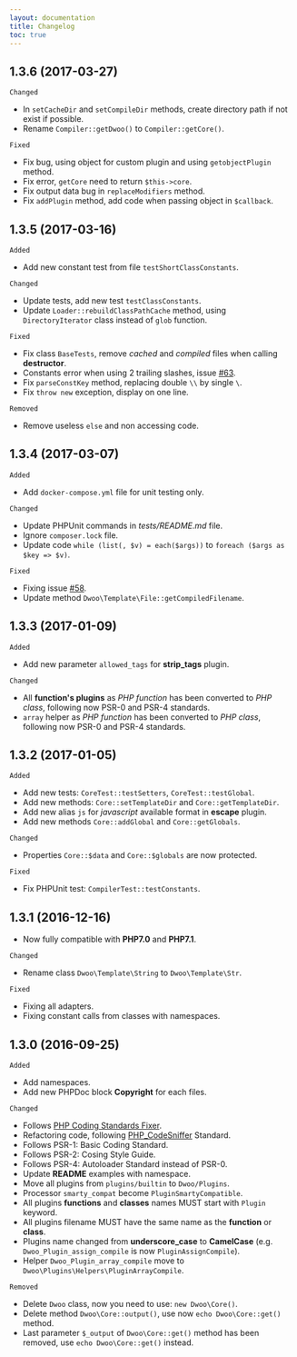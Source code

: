 ```yaml
---
layout: documentation
title: Changelog
toc: true
---
```


## 1.3.6 (2017-03-27)
`Changed`

* In `setCacheDir` and `setCompileDir` methods, create directory path if not exist if possible.
* Rename `Compiler::getDwoo()` to `Compiler::getCore()`.

`Fixed`

* Fix bug, using object for custom plugin and using `getobjectPlugin` method.
* Fix error, `getCore` need to return `$this->core`.
* Fix output data bug in `replaceModifiers` method.
* Fix `addPlugin` method, add code when passing object in `$callback`.

## 1.3.5 (2017-03-16)
`Added`

* Add new constant test from file `testShortClassConstants`.

`Changed`

* Update tests, add new test `testClassConstants`.
* Update `Loader::rebuildClassPathCache` method, using `DirectoryIterator` class instead of `glob` function.

`Fixed`

* Fix class `BaseTests`, remove *cached* and *compiled* files when calling **destructor**.
* Constants error when using 2 trailing slashes, issue [#63](https://github.com/dwoo-project/dwoo/issues/63).
* Fix `parseConstKey` method, replacing double `\\` by single `\`.
* Fix `throw new` exception, display on one line.

`Removed`

* Remove useless `else` and non accessing code.

## 1.3.4 (2017-03-07)
`Added`

* Add `docker-compose.yml` file for unit testing only.

`Changed`

* Update PHPUnit commands in *tests/README.md* file.
* Ignore `composer.lock` file.
* Update code `while (list(, $v) = each($args))` to `foreach ($args as $key => $v)`.

`Fixed`

* Fixing issue [#58](https://github.com/dwoo-project/dwoo/issues/58).
* Update method `Dwoo\Template\File::getCompiledFilename`.


## 1.3.3 (2017-01-09)
`Added`

* Add new parameter `allowed_tags` for **strip_tags** plugin.

`Changed`

* All **function's plugins** as *PHP function* has been converted to *PHP class*, following now PSR-0 and PSR-4 standards.
* `array` helper as *PHP function* has been converted to *PHP class*, following now PSR-0 and PSR-4 standards.

## 1.3.2 (2017-01-05)
`Added`

* Add new tests: `CoreTest::testSetters`, `CoreTest::testGlobal`.
* Add new methods: `Core::setTemplateDir` and `Core::getTemplateDir`.
* Add new alias `js` for *javascript* available format in **escape** plugin.
* Add new methods `Core::addGlobal` and `Core::getGlobals`.

`Changed`

* Properties `Core::$data` and `Core::$globals` are now protected.

`Fixed`

* Fix PHPUnit test: `CompilerTest::testConstants`.

## 1.3.1 (2016-12-16)
* Now fully compatible with **PHP7.0** and **PHP7.1**.

`Changed`

* Rename class `Dwoo\Template\String` to `Dwoo\Template\Str`.

`Fixed`

* Fixing all adapters.
* Fixing constant calls from classes with namespaces.

## 1.3.0 (2016-09-25)
`Added`

* Add namespaces.
* Add new PHPDoc block **Copyright** for each files.

`Changed`

* Follows [PHP Coding Standards Fixer](http://cs.sensiolabs.org/).
* Refactoring code, following [PHP_CodeSniffer](https://github.com/squizlabs/PHP_CodeSniffer) Standard.
* Follows PSR-1: Basic Coding Standard.
* Follows PSR-2: Cosing Style Guide.
* Follows PSR-4: Autoloader Standard instead of PSR-0.
* Update **README** examples with namespace.
* Move all plugins from `plugins/builtin` to `Dwoo/Plugins`.
* Processor `smarty_compat` become `PluginSmartyCompatible`.
* All plugins **functions** and **classes** names MUST start with `Plugin` keyword.
* All plugins filename MUST have the same name as the **function** or **class**.
* Plugins name changed from **underscore_case** to **CamelCase** (e.g. `Dwoo_Plugin_assign_compile` is now `PluginAssignCompile`).
* Helper `Dwoo_Plugin_array_compile` move to `Dwoo\Plugins\Helpers\PluginArrayCompile`.

`Removed`

* Delete `Dwoo` class, now you need to use: `new Dwoo\Core()`.
* Delete method `Dwoo\Core::output()`, use now `echo Dwoo\Core::get()` method.
* Last parameter `$_output` of `Dwoo\Core::get()` method has been removed, use `echo Dwoo\Core::get()` instead.
